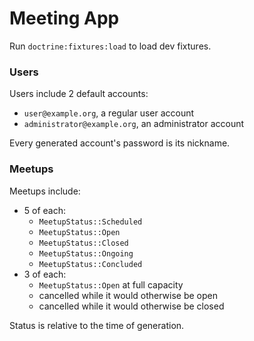# Meeting App

Run `doctrine:fixtures:load` to load dev fixtures.

### Users

Users include 2 default accounts:
* `user@example.org`, a regular user account
* `administrator@example.org`, an administrator account

Every generated account's password is its nickname.

### Meetups

Meetups include:
* 5 of each:
  * `MeetupStatus::Scheduled`
  * `MeetupStatus::Open`
  * `MeetupStatus::Closed`
  * `MeetupStatus::Ongoing`
  * `MeetupStatus::Concluded`
* 3 of each:
  * `MeetupStatus::Open` at full capacity
  * cancelled while it would otherwise be open
  * cancelled while it would otherwise be closed

Status is relative to the time of generation.

